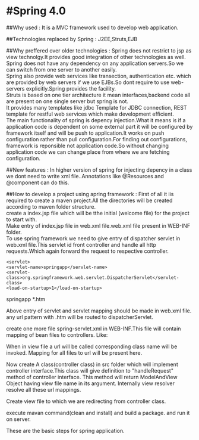 #Spring 4.0
================
##Why used : 
It is a MVC framework used to develop web application.

##Technologies replaced by Spring : 
J2EE,Struts,EJB

##Why preffered over older technologies : 
Spring does not restrict to jsp as view technolgy.It provides good integration of other technologies as well.<br>
Spring does not have any dependency on any application servers.So we can switch from one server to another easily.<br>
Spring also provide web services like transection, authentication etc. which are provided by web servers if we use EJBs.So dont require to use web-servers explicitly.Spring provides the facility.<br>
Struts is based on one tier architecture it mean interfaces,backend code all are present on one single server but spring is not.<br>
It provides many templates like jdbc Template for JDBC connection, REST template for restful web services which make development efficient.<br> 
The main functionality of spring is depency injection.What it means is if a application code is dependent on some external part it will be configured by framework itself and will be push to application.It works on push configuration rather than pull configuration.For finding out configurations, framework is reponsible not application code.So without changing application code we can change place from where we are fetching configuration.<br>

##New features :
In higher version of spring for injecting depency in a class we dont need to write xml file..Annotations like @Resources and @component can do this.

##How to develop a project using apring framework :
First of all it iis required to create a maven project.All the directories will be created according to maven folder structure.<br>
create a index.jsp file which will be tthe initial (welcome file) for the project to start with.<br>
Make entry of index.jsp file in web.xml file.web.xml file present in WEB-INF folder.<br>
To use spring framework we need to give entry of dispatcher servlet in web.xml file.This servlet id front controller and handle all http requests.Which again forward the request to respective controller.<br>


	<servlet>
    <servlet-name>springapp</servlet-name>
    <servlet-class>org.springframework.web.servlet.DispatcherServlet</servlet-class>
    <load-on-startup>1</load-on-startup>
  </servlet>

  <servlet-mapping>
    <servlet-name>springapp</servlet-name>
    <url-pattern>*.htm</url-pattern>
  </servlet-mapping>
  
  Above entry of servlet and servlet mapping should be made in web.xml file. any url pattern with .htm will be routed to dispatcherServlet.<br>
  
  create one more file spring-servlet.xml in WEB-INF.This file will contain mapping of bean files to controllers. Like:
  
  <beans xmlns="http://www.springframework.org/schema/beans"
       xmlns:xsi="http://www.w3.org/2001/XMLSchema-instance"
       xsi:schemaLocation="http://www.springframework.org/schema/beans
       http://www.springframework.org/schema/beans/spring-beans-2.5.xsd">


  <bean name="/<url_for_class>.htm" class="<package_name.class_name"/>

</beans>
  
  When in view file a url will be called corresponding class name will be invoked.
  Mapping for all files to url will be present here.
  
  
  Now create A class(controller class) in src folder which will implement controller interface.This class will give definition to "handleRequest" method of controller interface.
This method will return ModelAndView Object having view file name in its argument.
Internally view resolver resolve all these url mappings.

Create view file to which we are redirecting from controller class.

execute mavan command(clean and install) and build a package.
and run it on server.

These are the basic steps for spring application.  